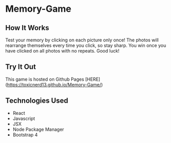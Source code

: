 # Memory-Game

## How It Works
Test your memory by clicking on each picture only once! The photos will rearrange themselves every time you click, so stay sharp. You win once you have clicked on all photos with no repeats. Good luck!

## Try It Out
This game is hosted on Github Pages [HERE] (https://toxicnerd13.github.io/Memory-Game/)

## Technologies Used
* React
* Javascript
* JSX
* Node Package Manager
* Bootstrap 4
